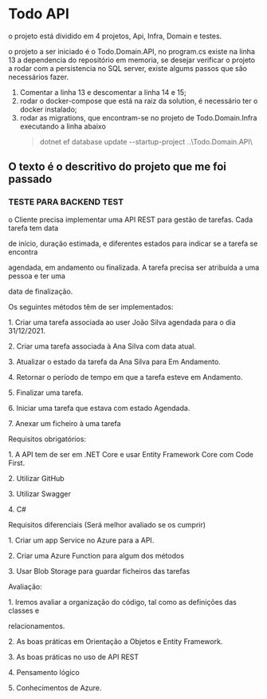 # Todo API

o projeto está dividido em 4 projetos, Api, Infra, Domain e testes.

o projeto a ser iniciado é o Todo.Domain.API, no program.cs existe na linha 13 a dependencia do repositório em memoria,
se desejar verificar o projeto a rodar com a persistencia no SQL server, existe algums passos que são necessários fazer.

1. Comentar a linha 13 e descomentar a linha 14 e 15;
2. rodar o docker-compose que está na raiz da solution, é necessário ter o docker instalado;
3. rodar as migrations, que encontram-se no projeto de Todo.Domain.Infra executando a linha abaixo
    > dotnet ef database update --startup-project ..\Todo.Domain.API\

## O texto é o descritivo do projeto que me foi passado

### TESTE PARA BACKEND TEST

o Cliente precisa implementar uma API REST para gestão de tarefas. Cada tarefa tem data

de início, duração estimada, e diferentes estados para indicar se a tarefa se encontra

agendada, em andamento ou finalizada. A tarefa precisa ser atribuída a uma pessoa e ter uma

data de finalização.

Os seguintes métodos têm de ser implementados:

1\. Criar uma tarefa associada ao user João Silva agendada para o dia 31/12/2021.

2\. Criar uma tarefa associada à Ana Silva com data atual.

3\. Atualizar o estado da tarefa da Ana Silva para Em Andamento.

4\. Retornar o período de tempo em que a tarefa esteve em Andamento.

5\. Finalizar uma tarefa.

6\. Iniciar uma tarefa que estava com estado Agendada.

7\. Anexar um ficheiro à uma tarefa

Requisitos obrigatórios:

1\. A API tem de ser em .NET Core e usar Entity Framework Core com Code First.

2\. Utilizar GitHub

3\. Utilizar Swagger

4\. C#

Requisitos diferenciais (Será melhor avaliado se os cumprir)

1\. Criar um app Service no Azure para a API.

2\. Criar uma Azure Function para algum dos métodos

3\. Usar Blob Storage para guardar ficheiros das tarefas

Avaliação:

1\. Iremos avaliar a organização do código, tal como as definições das classes e

relacionamentos.

2\. As boas práticas em Orientação a Objetos e Entity Framework.

3\. As boas práticas no uso de API REST

4\. Pensamento lógico

5\. Conhecimentos de Azure.
